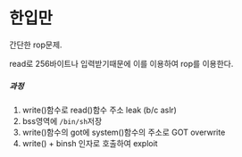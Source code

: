 # 한입만



간단한 rop문제.

read로 256바이트나 입력받기때문에 이를 이용하여 rop를 이용한다.

##### 과정

1. write()함수로 read()함수 주소 leak (b/c aslr)
2. bss영역에 `/bin/sh`저장 
3. write()함수의 got에 system()함수의 주소로 GOT overwrite
4. write() + binsh 인자로 호출하여 exploit
